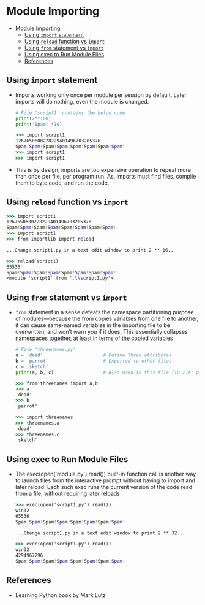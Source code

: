 # Module Importing

- [Module Importing](#module-importing)
  - [Using `import` statement](#using-import-statement)
  - [Using `reload` function vs `import`](#using-reload-function-vs-import)
  - [Using `from` statement vs `import`](#using-from-statement-vs-import)
  - [Using exec to Run Module Files](#using-exec-to-run-module-files)
  - [References](#references)

## Using `import` statement

- Imports working only once per module per session by default. Later imports will do nothing, even the module is changed.
  
  ```py
  # File 'script1' contains the below code
  print(2**100)
  print('Spam!'*10)
  ```
  
  ```cmd
  >>> import script1
  1267650600228229401496703205376
  Spam!Spam!Spam!Spam!Spam!Spam!Spam!Spam!
  >>> import script1
  >>> import script1
  ```

- This is by design; imports are too expensive operation to repeat more than once per file, per program run. As, imports must find files, compile them to byte code, and run the code.

## Using `reload` function vs `import`

```cmd
>>> import script1
1267650600228229401496703205376
Spam!Spam!Spam!Spam!Spam!Spam!Spam!Spam!
>>> import script1
>>> from importlib import reload

...Change script1.py in a text edit window to print 2 ** 16..

>>> reload(script1)
65536
Spam!Spam!Spam!Spam!Spam!Spam!Spam!Spam!
<module 'script1' from '.\\script1.py'>
```

## Using `from` statement vs `import`

- `from` statement in a sense defeats the namespace partitioning purpose of modules—because the from copies variables from one file to another, it can cause same-named variables in the importing file to be overwritten, and won’t warn you if it does. This essentially collapses namespaces together, at least in terms of the copied variables
  
  ```py
  # File 'threenames.py'
  a = 'dead'                      # Define three attributes
  b = 'parrot'                    # Exported to other files
  c = 'sketch'
  print(a, b, c)                  # Also used in this file (in 2.X: print a, b, c)
  ```
  
  ```cmd
  >>> from threenames import a,b
  >>> a
  'dead'
  >>> b
  'parrot'
  ```
  
  ```cmd
  >>> import threenames
  >>> threenames.a
  'dead'
  >>> threenames.c
  'sketch'
  ```

## Using exec to Run Module Files

- The exec(open('module.py').read()) built-in function call is another way to launch files from the interactive prompt without having to import and later reload. Each such exec runs the current version of the code read from a file, without requiring later reloads
  
  ```cmd
  >>> exec(open('script1.py').read())
  win32
  65536
  Spam!Spam!Spam!Spam!Spam!Spam!Spam!Spam!
  
  ...Change script1.py in a text edit window to print 2 ** 32...
  
  >>> exec(open('script1.py').read())
  win32
  4294967296
  Spam!Spam!Spam!Spam!Spam!Spam!Spam!Spam!
  ```

## References

- Learning Python book by Mark Lutz
